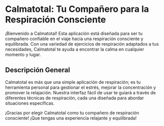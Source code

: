 # Calmatotal: Tu Compañero para la Respiración Consciente

¡Bienvenido a Calmatotal! Esta aplicación está diseñada para ser tu compañero confiable en el viaje hacia una respiración consciente y equilibrada. Con una variedad de ejercicios de respiración adaptados a tus necesidades, Calmatotal te ayuda a encontrar la calma en cualquier momento y lugar.

## Descripción General

Calmatotal es más que una simple aplicación de respiración; es tu herramienta personal para gestionar el estrés, mejorar la concentración y promover la relajación. Nuestra interfaz fácil de usar te guiará a través de diferentes técnicas de respiración, cada una diseñada para abordar situaciones específicas.

¡Gracias por elegir Calmatotal como tu compañero de respiración consciente! ¡Que tengas una experiencia relajante y equilibrada!
